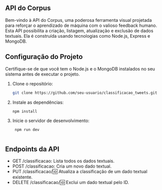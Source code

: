 ## API do Corpus

Bem-vindo à API do Corpus, uma poderosa ferramenta visual projetada para reforçar o aprendizado de máquina com o valioso feedback humano. Esta API possibilita a criação, listagem, atualização e exclusão de dados textuais. Ela é construída usando tecnologias como Node.js, Express e MongoDB.


## Configuração do Projeto

Certifique-se de que você tem o Node.js e o MongoDB instalados no seu sistema antes de executar o projeto.

1. Clone o repositório:
   ```sh
   git clone https://github.com/seu-usuario/classificacao_tweets.git

2.  Instale as dependências:
    ```cd classificacao_tweets
    npm install

3. Inicie o servidor de desenvolvimento:
   ```
    npm run dev


## Endpoints da API

- GET /classificacao: Lista todos os dados textuais.
- POST /classificacao: Cria um novo dado textual.
- PUT /classificacao/:id: Atualiza a classificação de um dado textual existente.
- DELETE /classificacao/:id: Exclui um dado textual pelo ID.
